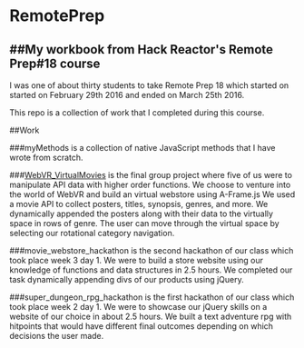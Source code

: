 # RemotePrep
##My workbook from Hack Reactor's Remote Prep#18 course
-------------------------------------------------------------------------
I was one of about thirty students to take Remote Prep 18 which started on started on February 29th 2016 and ended on March 25th 2016.

This repo is a collection of work that I completed during this course.

##Work

###myMethods
is a collection of native JavaScript methods that I have wrote from scratch.

###[WebVR_VirtualMovies](http://battenfield.github.io/lobster-bliss/)
is the final group project where five of us were to manipulate API data with higher order functions.  We choose to venture into the world of WebVR and build an virtual webstore using A-Frame.js  We used a movie API to collect posters, titles, synopsis, genres, and more. We dynamically appended the posters along with their data to the virtually space in rows of genre.  The user can move through the virtual space by selecting our rotational category navigation.

###movie_webstore_hackathon
is the second hackathon of our class which took place week 3 day 1.  We were to build a store website using our knowledge of functions and data structures in 2.5 hours.  We completed our task dynamically appending divs of our products using jQuery.


###super_dungeon_rpg_hackathon
is the first hackathon of our class which took place week 2 day 1.  We were to showcase our jQuery skills on a website of our choice in about 2.5 hours.  We built a text adventure rpg with hitpoints that would have different final outcomes depending on which decisions the user made.
